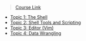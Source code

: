 > [Course Link](https://missing.csail.mit.edu/)

- [Topic 1: The Shell](./lecture1/README.md)
- [Topic 2: Shell Tools and Scripting](./lecture2/README.md)
- [Topic 3: Editor (Vim)](./lecture3/README.md)
- [Topic 4: Data Wrangling](./lecture4/README.md)

